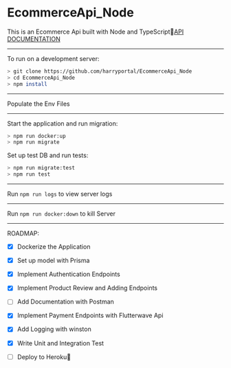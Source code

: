 # EcommerceApi_Node    
This is an Ecommerce Api built with Node and TypeScript:rocket:[API DOCUMENTATION](https://documenter.getpostman.com/view/20276941/2s935hS7TG)

***
To run on a development server: 

```sh
> git clone https://github.com/harryportal/EcommerceApi_Node
> cd EcommerceApi_Node
> npm install
```
***
Populate the Env Files
***
Start the application and run migration:
```sh
> npm run docker:up
> npm run migrate
```

Set up test DB and run tests:
```sh
> npm run migrate:test
> npm run test
```
***
Run `npm run logs` to view server logs
***
Run `npm run docker:down` to kill Server
***
ROADMAP:
- [x] Dockerize the Application
- [x] Set up model with Prisma
- [x] Implement Authentication Endpoints
- [x] Implement Product Review and Adding Endpoints
- [ ] Add Documentation with Postman
- [x] Implement Payment Endpoints with Flutterwave Api
- [x] Add Logging with winston
- [x] Write Unit and Integration Test
- [ ] Deploy to Heroku:rocket: 


